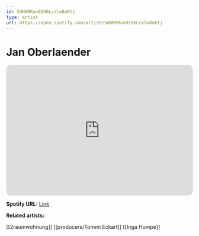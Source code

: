 ```yaml
---
id: 5dHNRKuv0Zd6Lcxlw8oKtj
type: artist
url: https://open.spotify.com/artist/5dHNRKuv0Zd6Lcxlw8oKtj
---
```

# Jan Oberlaender

<iframe style="border-radius:12px" src="https://open.spotify.com/embed/artist/5dHNRKuv0Zd6Lcxlw8oKtj" width="100%" height="352" frameBorder="0" allowfullscreen="" allow="autoplay; clipboard-write; encrypted-media; fullscreen; picture-in-picture" loading="lazy"></iframe>

**Spotify URL:** [Link](https://open.spotify.com/artist/5dHNRKuv0Zd6Lcxlw8oKtj)

**Related artists:**

[[2raumwohnung]]
[[producers/Tommi Eckart]]
[[Inga Humpe]]
